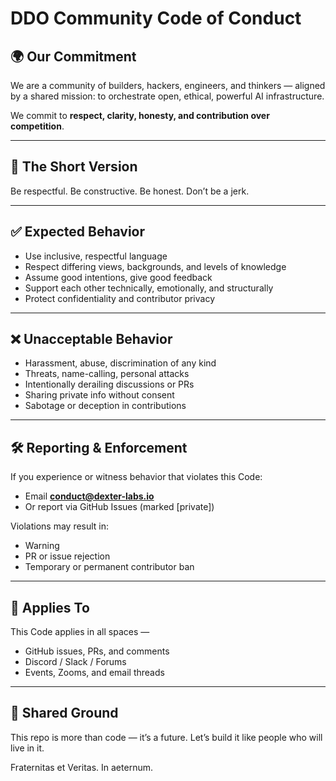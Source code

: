 # DDO Community Code of Conduct

## 🌍 Our Commitment

We are a community of builders, hackers, engineers, and thinkers — aligned by a shared mission: to orchestrate open, ethical, powerful AI infrastructure.

We commit to **respect, clarity, honesty, and contribution over competition**.

---

## 🧠 The Short Version

Be respectful. Be constructive. Be honest. Don’t be a jerk.

---

## ✅ Expected Behavior

- Use inclusive, respectful language
- Respect differing views, backgrounds, and levels of knowledge
- Assume good intentions, give good feedback
- Support each other technically, emotionally, and structurally
- Protect confidentiality and contributor privacy

---

## ❌ Unacceptable Behavior

- Harassment, abuse, discrimination of any kind
- Threats, name-calling, personal attacks
- Intentionally derailing discussions or PRs
- Sharing private info without consent
- Sabotage or deception in contributions

---

## 🛠 Reporting & Enforcement

If you experience or witness behavior that violates this Code:

- Email **conduct@dexter-labs.io**
- Or report via GitHub Issues (marked [private])

Violations may result in:
- Warning
- PR or issue rejection
- Temporary or permanent contributor ban

---

## 👥 Applies To

This Code applies in all spaces —
- GitHub issues, PRs, and comments
- Discord / Slack / Forums
- Events, Zooms, and email threads

---

## 🖤 Shared Ground

This repo is more than code — it’s a future. Let’s build it like people who will live in it.

Fraternitas et Veritas. In aeternum.

